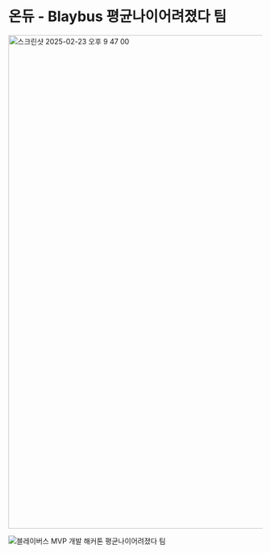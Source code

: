 # 온듀 - Blaybus 평균나이어려졌다 팀

<img width="978" alt="스크린샷 2025-02-23 오후 9 47 00" src="https://github.com/user-attachments/assets/cd9d1b02-6aea-4cab-a9fc-cce738db2c91" />

![블레이버스 MVP 개발 해커톤 평균나이어려졌다 팀](https://github.com/user-attachments/assets/3eaaa7cf-3053-4b75-af69-8b69189bfa81)
